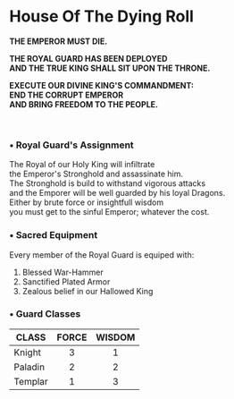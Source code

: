 # House Of The Dying Roll
  
**THE EMPEROR MUST DIE.**  
  
**THE ROYAL GUARD HAS BEEN DEPLOYED**  
**AND THE TRUE KING SHALL SIT UPON THE THRONE.**  
  
**EXECUTE OUR DIVINE KING'S COMMANDMENT:**  
**END THE CORRUPT EMPEROR**  
**AND BRING FREEDOM TO THE PEOPLE.**  

<br/>

### • Royal Guard's Assignment
  
The Royal of our Holy King will infiltrate  
the Emperor's Stronghold and assassinate him.  
The Stronghold is build to withstand vigorous attacks  
and the Emporer will be well guarded by his loyal Dragons.  
Either by brute force or insightfull wisdom    
you must get to the sinful Emperor; whatever the cost.  

### • Sacred Equipment  
  
Every member of the Royal Guard is equiped with:  
1. Blessed War-Hammer
2. Sanctified Plated Armor
3. Zealous belief in our Hallowed King

### • Guard Classes

CLASS    | FORCE | WISDOM
-------- | :---: | :----:
Knight   |   3   |    1
Paladin  |   2   |    2
Templar  |   1   |    3
